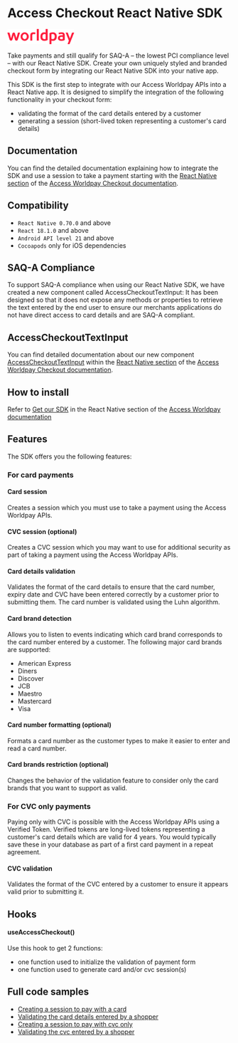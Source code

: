 # Access Checkout React Native SDK

![](worldpay_logo.png)

Take payments and still qualify for SAQ-A – the lowest PCI compliance level – with our React Native SDK.
Create your own uniquely styled and branded checkout form by integrating our React Native SDK into your native app.

This SDK is the first step to integrate with our Access Worldpay APIs into a React Native app.
It is designed to simplify the integration of the following functionality in your checkout form:
- validating the format of the card details entered by a customer
- generating a session (short-lived token representing a customer's card details)

## Documentation

You can find the detailed documentation explaining how to integrate the SDK and use a session to take a payment starting with the [React Native section](https://developer.worldpay.com/docs/access-worldpay/checkout/react-native) of the [Access Worldpay Checkout documentation](https://developer.worldpay.com).

## Compatibility

- `React Native 0.70.0` and above
- `React 18.1.0` and above
- `Android API level 21` and above
- `Cocoapods` only for iOS dependencies

## SAQ-A Compliance

To support SAQ-A compliance when using our React Native SDK, we have created a new component called AccessCheckoutTextInput:
It has been designed so that it does not expose any methods or properties to retrieve the text entered by the end user to ensure our merchants applications do not have direct access to card details and are SAQ-A compliant.

## AccessCheckoutTextInput

You can find detailed documentation about our new component [AccessCheckoutTextInput](https://developer.worldpay.com/docs/access-worldpay/checkout/react-native/optional-configuration) within the [React Native section](https://developer.worldpay.com/docs/access-worldpay/checkout/react-native) of the [Access Worldpay Checkout documentation](https://developer.worldpay.com).

## How to install

Refer to [Get our SDK](https://developer.worldpay.com/docs/access-worldpay/checkout/react-native#get-our-sdk) in the React Native section of the [Access Worldpay documentation](https://developer.worldpay.com)

## Features

The SDK offers you the following features:

### For card payments

#### Card session

Creates a session which you must use to take a payment using the Access Worldpay APIs.

#### CVC session (optional)

Creates a CVC session which you may want to use for additional security as part of taking a payment using the Access Worldpay APIs.

#### Card details validation

Validates the format of the card details to ensure that the card number, expiry date and CVC have been entered correctly by a customer prior to submitting them. The card number is validated using the Luhn algorithm.

#### Card brand detection

Allows you to listen to events indicating which card brand corresponds to the card number entered by a customer. The following major card brands are supported:
- American Express
- Diners
- Discover
- JCB
- Maestro
- Mastercard
- Visa

#### Card number formatting (optional)

Formats a card number as the customer types to make it easier to enter and read a card number.

#### Card brands restriction (optional)

Changes the behavior of the validation feature to consider only the card brands that you want to support as valid.


### For CVC only payments

Paying only with CVC is possible with the Access Worldpay APIs using a Verified Token.
Verified tokens are long-lived tokens representing a customer's card details which are valid for 4 years.
You would typically save these in your database as part of a first card payment in a repeat agreement.

#### CVC validation

Validates the format of the CVC entered by a customer to ensure it appears valid prior to submitting it.

## Hooks

#### useAccessCheckout()

Use this hook to get 2 functions:
- one function used to initialize the validation of payment form
- one function used to generate card and/or cvc session(s)

## Full code samples

- [Creating a session to pay with a card](https://developer.worldpay.com/docs/access-worldpay/checkout/react-native/card-only#full-code-sample)
- [Validating the card details entered by a shopper](https://developer.worldpay.com/docs/access-worldpay/checkout/react-native/card-validator#full-code-sample)
- [Creating a session to pay with cvc only](https://developer.worldpay.com/products/access/checkout/react-native/cvc-only/#full-code-sample)
- [Validating the cvc entered by a shopper](https://developer.worldpay.com/docs/access-worldpay/checkout/react-native/cvc-validator#full-code-sample)
